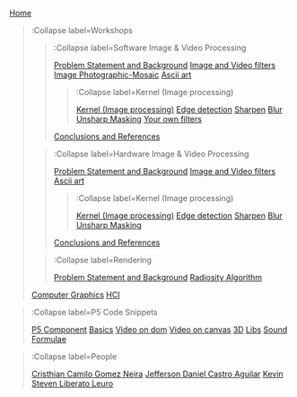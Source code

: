 [Home](/)

> :Collapse label=Workshops
> >
> > :Collapse label=Software Image & Video Processing
> >
> > [Problem Statement and Background](/docs/workshops/imaging/problem_statement)
> > [Image and Video filters](/docs/workshops/imaging/image_and_video)
> > [Image Photographic-Mosaic](/docs/workshops/imaging/photo_mosaic)
> > [Ascii art](/docs/workshops/imaging/ascii_art)
> > > :Collapse label=Kernel (Image processing)
> > >
> > > [Kernel (Image processing)](/docs/workshops/imaging/convolution)
> > > [Edge detection](/docs/workshops/imaging/edge_detection)
> > > [Sharpen](/docs/workshops/imaging/sharpen)
> > > [Blur](/docs/workshops/imaging/blur)
> > > [Unsharp Masking](/docs/workshops/imaging/unsharp)
> > > [Your own filters](/docs/workshops/imaging/own_filters)
> >
> > [Conclusions and References](/docs/workshops/imaging/references)
>
> > :Collapse label=Hardware Image & Video Processing
> >
> > [Problem Statement and Background](/docs/workshops/hardware_image_video/problem_statement)
> > [Image and Video filters](/docs/workshops/hardware_image_video/image_and_video)
> > [Ascii art](/docs/workshops/hardware_image_video/ascii_art)
> > > :Collapse label=Kernel (Image processing)
> > >
> > > [Kernel (Image processing)](/docs/workshops/hardware_image_video/convolution)
> > > [Edge detection](/docs/workshops/hardware_image_video/edge_detection)
> > > [Sharpen](/docs/workshops/hardware_image_video/sharpen)
> > > [Blur](/docs/workshops/hardware_image_video/blur)
> > > [Unsharp Masking](/docs/workshops/hardware_image_video/unsharp)
> >
> > [Conclusions and References](/docs/workshops/hardware_image_video/references)
>
> > :Collapse label=Rendering 
> >
> > [Problem Statement and Background](/docs/workshops/rendering/rendering)
> > [Radiosity Algorithm](/docs/workshops/rendering/radiosity)
>
> [Computer Graphics](/docs/workshops/cg)
> [HCI](/docs/workshops/hci)

> :Collapse label=P5 Code Snippets
> 
> [P5 Component](/docs/snippets/component)
> [Basics](/docs/snippets/basic)
> [Video on dom](/docs/snippets/video-dom)
> [Video on canvas](/docs/snippets/video-canvas)
> [3D](/docs/snippets/3d)
> [Libs](/docs/snippets/lib)
> [Sound](/docs/snippets/sound)
> [Formulae](/docs/snippets/formulae)

> :Collapse label=People
> 
> [Cristhian Camilo Gomez Neira](/docs/members/ccgomezn)
> [Jefferson Daniel Castro Aguilar](/docs/members/jedcastroag)
> [Kevin Steven Liberato Leuro](/docs/members/ksliberatol)

